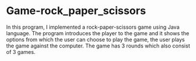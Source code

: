 # Game-rock_paper_scissors
In this program, I implemented a rock-paper-scissors game using Java language. The program introduces the player to the game and it shows the options from which the user can choose to play the game, the user plays the game against the computer. The game has 3 rounds which also consist of 3 games.
